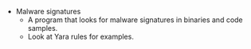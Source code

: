 - Malware signatures
	- A program that looks for malware signatures in binaries and code samples.
	- Look at Yara rules for examples.
